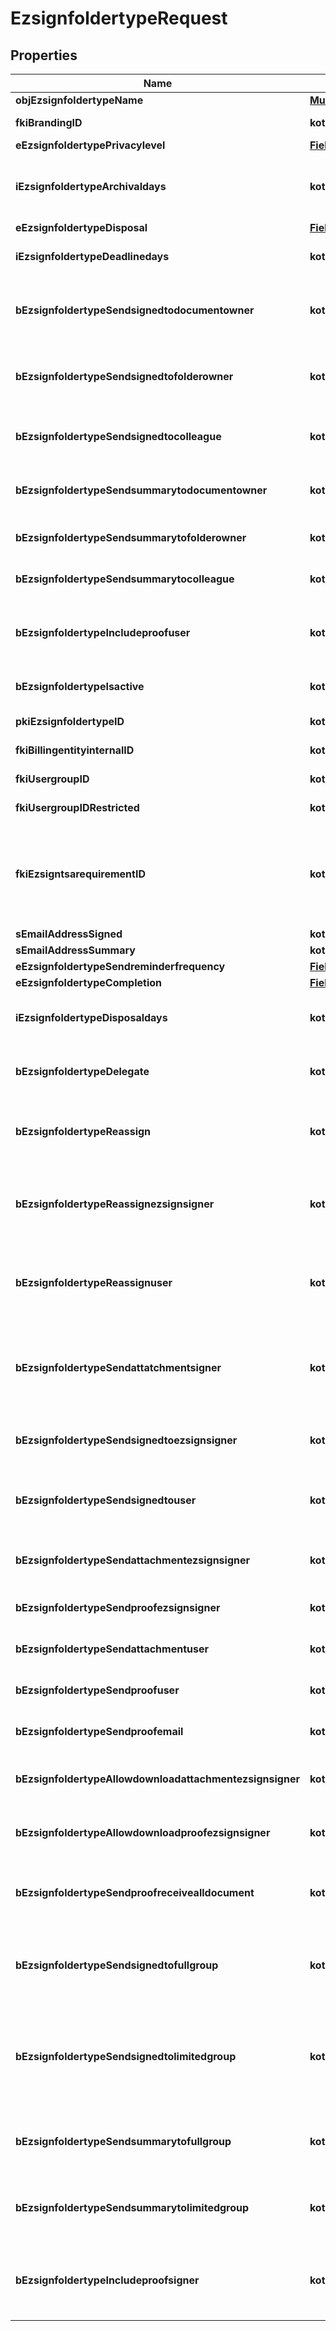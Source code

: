 
# EzsignfoldertypeRequest

## Properties
Name | Type | Description | Notes
------------ | ------------- | ------------- | -------------
**objEzsignfoldertypeName** | [**MultilingualEzsignfoldertypeName**](MultilingualEzsignfoldertypeName.md) |  | 
**fkiBrandingID** | **kotlin.Int** | The unique ID of the Branding | 
**eEzsignfoldertypePrivacylevel** | [**FieldEEzsignfoldertypePrivacylevel**](FieldEEzsignfoldertypePrivacylevel.md) |  | 
**iEzsignfoldertypeArchivaldays** | **kotlin.Int** | The number of days before the archival of Ezsignfolders created using this Ezsignfoldertype | 
**eEzsignfoldertypeDisposal** | [**FieldEEzsignfoldertypeDisposal**](FieldEEzsignfoldertypeDisposal.md) |  | 
**iEzsignfoldertypeDeadlinedays** | **kotlin.Int** | The number of days to get all Ezsignsignatures | 
**bEzsignfoldertypeSendsignedtodocumentowner** | **kotlin.Boolean** | Whether we send the signed Ezsigndocument to the Ezsigndocument&#39;s owner | 
**bEzsignfoldertypeSendsignedtofolderowner** | **kotlin.Boolean** | Whether we send the signed Ezsigndocument to the Ezsignfolder&#39;s owner | 
**bEzsignfoldertypeSendsignedtocolleague** | **kotlin.Boolean** | Whether we send the signed Ezsigndocument to the colleagues | 
**bEzsignfoldertypeSendsummarytodocumentowner** | **kotlin.Boolean** | Whether we send the summary to the Ezsigndocument&#39;s owner | 
**bEzsignfoldertypeSendsummarytofolderowner** | **kotlin.Boolean** | Whether we send the summary to the Ezsignfolder&#39;s owner | 
**bEzsignfoldertypeSendsummarytocolleague** | **kotlin.Boolean** | Whether we send the summary to the colleagues | 
**bEzsignfoldertypeIncludeproofuser** | **kotlin.Boolean** | Whether we include the proof with the signed Ezsigndocument for users | 
**bEzsignfoldertypeIsactive** | **kotlin.Boolean** | Whether the Ezsignfoldertype is active or not | 
**pkiEzsignfoldertypeID** | **kotlin.Int** | The unique ID of the Ezsignfoldertype. |  [optional]
**fkiBillingentityinternalID** | **kotlin.Int** | The unique ID of the Billingentityinternal. |  [optional]
**fkiUsergroupID** | **kotlin.Int** | The unique ID of the Usergroup |  [optional]
**fkiUsergroupIDRestricted** | **kotlin.Int** | The unique ID of the Usergroup |  [optional]
**fkiEzsigntsarequirementID** | **kotlin.Int** | The unique ID of the Ezsigntsarequirement.  Determine if a Time Stamping Authority should add a timestamp on each of the signature. Valid values:  |Value|Description| |-|-| |1|No. TSA Timestamping will requested. This will make all signatures a lot faster since no round-trip to the TSA server will be required. Timestamping will be made using eZsign server&#39;s time.| |2|Best effort. Timestamping from a Time Stamping Authority will be requested but is not mandatory. In the very improbable case it cannot be completed, the timestamping will be made using eZsign server&#39;s time. **Additional fee applies**| |3|Mandatory. Timestamping from a Time Stamping Authority will be requested and is mandatory. In the very improbable case it cannot be completed, the signature will fail and the user will be asked to retry. **Additional fee applies**| |  [optional]
**sEmailAddressSigned** | **kotlin.String** | The email address. |  [optional]
**sEmailAddressSummary** | **kotlin.String** | The email address. |  [optional]
**eEzsignfoldertypeSendreminderfrequency** | [**FieldEEzsignfoldertypeSendreminderfrequency**](FieldEEzsignfoldertypeSendreminderfrequency.md) |  |  [optional]
**eEzsignfoldertypeCompletion** | [**FieldEEzsignfoldertypeCompletion**](FieldEEzsignfoldertypeCompletion.md) |  |  [optional]
**iEzsignfoldertypeDisposaldays** | **kotlin.Int** | The number of days after the archival before the disposal of the Ezsignfolder |  [optional]
**bEzsignfoldertypeDelegate** | **kotlin.Boolean** | Wheter if delegation of signature is allowed to another user or not |  [optional]
**bEzsignfoldertypeReassign** | **kotlin.Boolean** | Wheter if Reassignment of signature is allowed to another signatory or not |  [optional]
**bEzsignfoldertypeReassignezsignsigner** | **kotlin.Boolean** | Wheter if Reassignment of signature is allowed by a signatory to another signatory or not |  [optional]
**bEzsignfoldertypeReassignuser** | **kotlin.Boolean** | Wheter if Reassignment of signature is allowed by a user to a signatory or another user or not |  [optional]
**bEzsignfoldertypeSendattatchmentsigner** | **kotlin.Boolean** | THIS FIELD WILL BE DELETED. Whether we send the Ezsigndocument and the proof as attachment in the email |  [optional]
**bEzsignfoldertypeSendsignedtoezsignsigner** | **kotlin.Boolean** | Whether we send an email to Ezsignsigner  when document is completed |  [optional]
**bEzsignfoldertypeSendsignedtouser** | **kotlin.Boolean** | Whether we send an email to User who signed when document is completed |  [optional]
**bEzsignfoldertypeSendattachmentezsignsigner** | **kotlin.Boolean** | Whether we send the Ezsigndocument in the email to Ezsignsigner |  [optional]
**bEzsignfoldertypeSendproofezsignsigner** | **kotlin.Boolean** | Whether we send the proof in the email to Ezsignsigner |  [optional]
**bEzsignfoldertypeSendattachmentuser** | **kotlin.Boolean** | Whether we send the Ezsigndocument in the email to User |  [optional]
**bEzsignfoldertypeSendproofuser** | **kotlin.Boolean** | Whether we send the proof in the email to User |  [optional]
**bEzsignfoldertypeSendproofemail** | **kotlin.Boolean** | Whether we send the proof in the email to external recipient |  [optional]
**bEzsignfoldertypeAllowdownloadattachmentezsignsigner** | **kotlin.Boolean** | Whether we allow the Ezsigndocument to be downloaded by an Ezsignsigner |  [optional]
**bEzsignfoldertypeAllowdownloadproofezsignsigner** | **kotlin.Boolean** | Whether we allow the proof to be downloaded by an Ezsignsigner |  [optional]
**bEzsignfoldertypeSendproofreceivealldocument** | **kotlin.Boolean** | Whether we send the proof to user and Ezsignsigner who receive all documents. |  [optional]
**bEzsignfoldertypeSendsignedtofullgroup** | **kotlin.Boolean** | Whether we send the signed Ezsigndocument to the Usergroup that has acces to all Ezsignfolders |  [optional]
**bEzsignfoldertypeSendsignedtolimitedgroup** | **kotlin.Boolean** | THIS FIELD WILL BE DELETED. Whether we send the signed Ezsigndocument to the Usergroup that has acces to only their own Ezsignfolders |  [optional]
**bEzsignfoldertypeSendsummarytofullgroup** | **kotlin.Boolean** | Whether we send the summary to the Usergroup that has acces to all Ezsignfolders |  [optional]
**bEzsignfoldertypeSendsummarytolimitedgroup** | **kotlin.Boolean** | Whether we send the summary to the Usergroup that has acces to only their own Ezsignfolders |  [optional]
**bEzsignfoldertypeIncludeproofsigner** | **kotlin.Boolean** | THIS FIELD WILL BE DELETED. Whether we include the proof with the signed Ezsigndocument for Ezsignsigners |  [optional]



